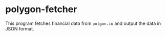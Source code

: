 # polygon-fetcher

This program fetches financial data from `polgon.io` and output the data in JSON format.